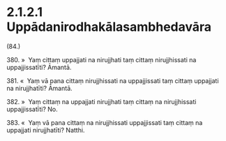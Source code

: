 # 2.1.2.1 Uppādanirodhakālasambhedavāra

(84.)

380\. »  Yaṃ cittaṃ uppajjati na nirujjhati taṃ cittaṃ nirujjhissati na uppajjissatīti? Āmantā.

381\. «  Yaṃ vā pana cittaṃ nirujjhissati na uppajjissati taṃ cittaṃ uppajjati na nirujjhatīti? Āmantā.

382\. »  Yaṃ cittaṃ na uppajjati nirujjhati taṃ cittaṃ na nirujjhissati uppajjissatīti? No.

383\. «  Yaṃ vā pana cittaṃ na nirujjhissati uppajjissati taṃ cittaṃ na uppajjati nirujjhatīti? Natthi.
